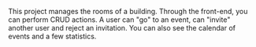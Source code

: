 This project manages the rooms of a building.
Through the front-end, you can perform CRUD actions.
A user can "go" to an event, can "invite" another user and reject an invitation.
You can also see the calendar of events and a few statistics.
